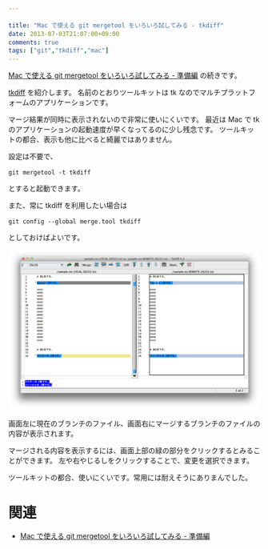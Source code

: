 ```yaml
---

title: "Mac で使える git mergetool をいろいろ試してみる - tkdiff"
date: 2013-07-03T21:07:00+09:00
comments: true
tags: ["git","tkdiff","mac"]
---
```


[Mac で使える git mergetool をいろいろ試してみる - 準備編](/blog/2013/06/26/git-mergetool/) の続きです。

[tkdiff](http://tkdiff.sourceforge.net/) を紹介します。
名前のとおりツールキットは tk なのでマルチプラットフォームのアプリケーションです。

マージ結果が同時に表示されないので非常に使いにくいです。
最近は Mac で tk のアプリケーションの起動速度が早くなってるのに少し残念です。
ツールキットの都合、表示も他に比べると綺麗ではありません。

設定は不要で、

```
git mergetool -t tkdiff
```

とすると起動できます。

また、常に tkdiff を利用したい場合は

```
git config --global merge.tool tkdiff
```

としておけばよいです。

![tkdiff の画面](/images/tkdiff.png)

画面左に現在のブランチのファイル、画面右にマージするブランチのファイルの内容が表示されます。

マージされる内容を表示するには、画面上部の緑の部分をクリックするとみることができます。
左や右やじるしをクリックすることで、変更を選択できます。

ツールキットの都合、使いにくいです。常用には耐えそうにありまんでした。

# 関連

* [Mac で使える git mergetool をいろいろ試してみる - 準備編](/blog/2013/06/26/git-mergetool/)
